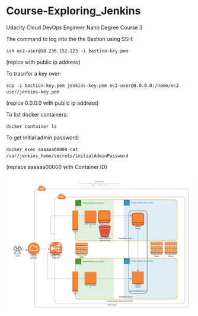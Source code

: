 # Course-Exploring_Jenkins
Udacity Cloud DevOps Engineer Nano Degree Course 3

The command to log into the the Bastion using SSH:

`ssh ec2-user@18.236.152.223 -i bastion-key.pem`

(replce with public ip address)

To trasnfer a key over:

`scp -i bastion-key.pem jenkins-key.pem ec2-user@0.0.0.0:/home/ec2-user/jenkins-key.pem`

(replce 0.0.0.0 with public ip address)

To list docker containers:

`docker container ls`

To get initial admin password:

`docker exec aaaaaa00000 cat /var/jenkins_home/secrets/initialAdminPassword`

(replace aaaaaa00000 with Container ID)

![](Jenkins.jpeg)
